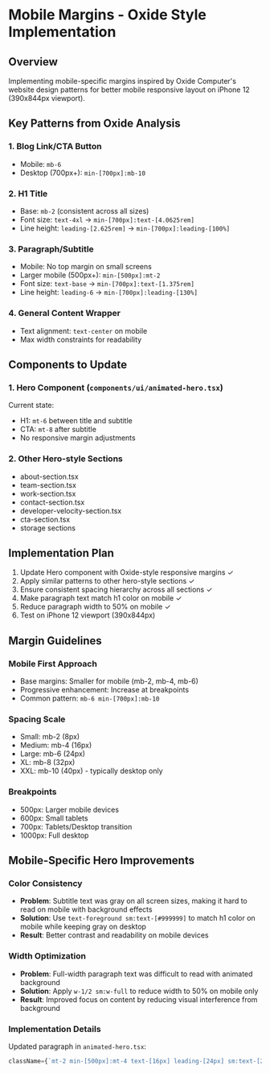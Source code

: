 # Mobile Margins - Oxide Style Implementation

## Overview
Implementing mobile-specific margins inspired by Oxide Computer's website design patterns for better mobile responsive layout on iPhone 12 (390x844px viewport).

## Key Patterns from Oxide Analysis

### 1. Blog Link/CTA Button
- Mobile: `mb-6`
- Desktop (700px+): `min-[700px]:mb-10`

### 2. H1 Title
- Base: `mb-2` (consistent across all sizes)
- Font size: `text-4xl` → `min-[700px]:text-[4.0625rem]`
- Line height: `leading-[2.625rem]` → `min-[700px]:leading-[100%]`

### 3. Paragraph/Subtitle
- Mobile: No top margin on small screens
- Larger mobile (500px+): `min-[500px]:mt-2`
- Font size: `text-base` → `min-[700px]:text-[1.375rem]`
- Line height: `leading-6` → `min-[700px]:leading-[130%]`

### 4. General Content Wrapper
- Text alignment: `text-center` on mobile
- Max width constraints for readability

## Components to Update

### 1. Hero Component (`components/ui/animated-hero.tsx`)
Current state:
- H1: `mt-6` between title and subtitle
- CTA: `mt-8` after subtitle
- No responsive margin adjustments

### 2. Other Hero-style Sections
- about-section.tsx
- team-section.tsx
- work-section.tsx
- contact-section.tsx
- developer-velocity-section.tsx
- cta-section.tsx
- storage sections

## Implementation Plan

1. Update Hero component with Oxide-style responsive margins ✓
2. Apply similar patterns to other hero-style sections ✓
3. Ensure consistent spacing hierarchy across all sections ✓
4. Make paragraph text match h1 color on mobile ✓
5. Reduce paragraph width to 50% on mobile ✓
6. Test on iPhone 12 viewport (390x844px)

## Margin Guidelines

### Mobile First Approach
- Base margins: Smaller for mobile (mb-2, mb-4, mb-6)
- Progressive enhancement: Increase at breakpoints
- Common pattern: `mb-6 min-[700px]:mb-10`

### Spacing Scale
- Small: mb-2 (8px)
- Medium: mb-4 (16px)
- Large: mb-6 (24px)
- XL: mb-8 (32px)
- XXL: mb-10 (40px) - typically desktop only

### Breakpoints
- 500px: Larger mobile devices
- 600px: Small tablets
- 700px: Tablets/Desktop transition
- 1000px: Full desktop

## Mobile-Specific Hero Improvements

### Color Consistency
- **Problem**: Subtitle text was gray on all screen sizes, making it hard to read on mobile with background effects
- **Solution**: Use `text-foreground sm:text-[#999999]` to match h1 color on mobile while keeping gray on desktop
- **Result**: Better contrast and readability on mobile devices

### Width Optimization
- **Problem**: Full-width paragraph text was difficult to read with animated background
- **Solution**: Apply `w-1/2 sm:w-full` to reduce width to 50% on mobile only
- **Result**: Improved focus on content by reducing visual interference from background

### Implementation Details
Updated paragraph in `animated-hero.tsx`:
```jsx
className={`mt-2 min-[500px]:mt-4 text-[16px] leading-[24px] sm:text-[24px] sm:leading-[34px] tracking-normal w-1/2 sm:w-full max-w-2xl text-foreground sm:text-[#999999] ${isAnimated ? 'hero-subtitle' : 'opacity-0'}`}
```